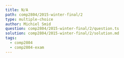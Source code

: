 ```yaml
---
title: N/A
path: comp2804/2015-winter-final/2
type: multiple-choice
author: Michiel Smid
question: comp2804/2015-winter-final/2/question.ts
solution: comp2804/2015-winter-final/2/solution.md
tags:
  - comp2804
  - comp2804-exam
---
```


